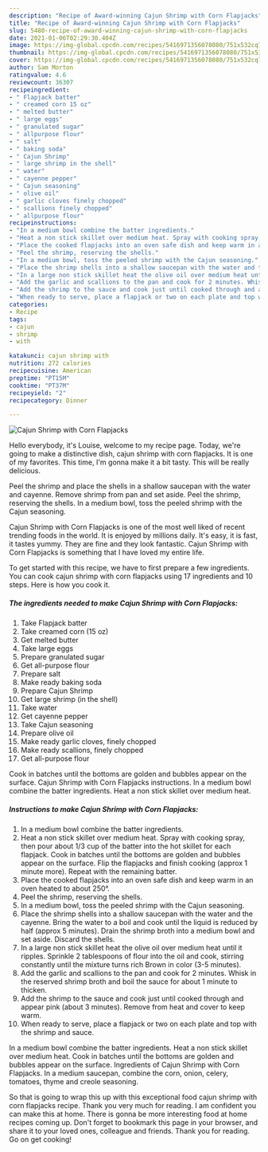 ```yaml
---
description: "Recipe of Award-winning Cajun Shrimp with Corn Flapjacks"
title: "Recipe of Award-winning Cajun Shrimp with Corn Flapjacks"
slug: 5480-recipe-of-award-winning-cajun-shrimp-with-corn-flapjacks
date: 2021-01-06T02:29:30.404Z
image: https://img-global.cpcdn.com/recipes/5416971356078080/751x532cq70/cajun-shrimp-with-corn-flapjacks-recipe-main-photo.jpg
thumbnail: https://img-global.cpcdn.com/recipes/5416971356078080/751x532cq70/cajun-shrimp-with-corn-flapjacks-recipe-main-photo.jpg
cover: https://img-global.cpcdn.com/recipes/5416971356078080/751x532cq70/cajun-shrimp-with-corn-flapjacks-recipe-main-photo.jpg
author: Sam Morton
ratingvalue: 4.6
reviewcount: 36307
recipeingredient:
- " Flapjack batter"
- " creamed corn 15 oz"
- " melted butter"
- " large eggs"
- " granulated sugar"
- " allpurpose flour"
- " salt"
- " baking soda"
- " Cajun Shrimp"
- " large shrimp in the shell"
- " water"
- " cayenne pepper"
- " Cajun seasoning"
- " olive oil"
- " garlic cloves finely chopped"
- " scallions finely chopped"
- " allpurpose flour"
recipeinstructions:
- "In a medium bowl combine the batter ingredients."
- "Heat a non stick skillet over medium heat. Spray with cooking spray, then pour about 1/3 cup of the batter into the hot skillet for each flapjack. Cook in batches until the bottoms are golden and bubbles appear on the surface. Flip the flapjacks and finish cooking (approx 1 minute more). Repeat with the remaining batter."
- "Place the cooked flapjacks into an oven safe dish and keep warm in an oven heated to about 250°."
- "Peel the shrimp, reserving the shells."
- "In a medium bowl, toss the peeled shrimp with the Cajun seasoning."
- "Place the shrimp shells into a shallow saucepan with the water and the cayenne. Bring the water to a boil and cook until the liquid is reduced by half (approx 5 minutes). Drain the shrimp broth into a medium bowl and set aside. Discard the shells."
- "In a large non stick skillet heat the olive oil over medium heat until it ripples. Sprinkle 2 tablespoons of flour into the oil and cook, stirring constantly until the mixture turns rich Brown in color (3-5 minutes)."
- "Add the garlic and scallions to the pan and cook for 2 minutes. Whisk in the reserved shrimp broth and boil the sauce for about 1 minute to thicken."
- "Add the shrimp to the sauce and cook just until cooked through and appear pink (about 3 minutes). Remove from heat and cover to keep warm."
- "When ready to serve, place a flapjack or two on each plate and top with the shrimp and sauce."
categories:
- Recipe
tags:
- cajun
- shrimp
- with

katakunci: cajun shrimp with 
nutrition: 272 calories
recipecuisine: American
preptime: "PT15M"
cooktime: "PT37M"
recipeyield: "2"
recipecategory: Dinner

---
```



![Cajun Shrimp with Corn Flapjacks](https://img-global.cpcdn.com/recipes/5416971356078080/751x532cq70/cajun-shrimp-with-corn-flapjacks-recipe-main-photo.jpg)

Hello everybody, it's Louise, welcome to my recipe page. Today, we're going to make a distinctive dish, cajun shrimp with corn flapjacks. It is one of my favorites. This time, I'm gonna make it a bit tasty. This will be really delicious.

Peel the shrimp and place the shells in a shallow saucepan with the water and cayenne. Remove shrimp from pan and set aside. Peel the shrimp, reserving the shells. In a medium bowl, toss the peeled shrimp with the Cajun seasoning.

Cajun Shrimp with Corn Flapjacks is one of the most well liked of recent trending foods in the world. It is enjoyed by millions daily. It's easy, it is fast, it tastes yummy. They are fine and they look fantastic. Cajun Shrimp with Corn Flapjacks is something that I have loved my entire life.


To get started with this recipe, we have to first prepare a few ingredients. You can cook cajun shrimp with corn flapjacks using 17 ingredients and 10 steps. Here is how you cook it.

<!--inarticleads1-->

##### The ingredients needed to make Cajun Shrimp with Corn Flapjacks:

1. Take  Flapjack batter
1. Take  creamed corn (15 oz)
1. Get  melted butter
1. Take  large eggs
1. Prepare  granulated sugar
1. Get  all-purpose flour
1. Prepare  salt
1. Make ready  baking soda
1. Prepare  Cajun Shrimp
1. Get  large shrimp (in the shell)
1. Take  water
1. Get  cayenne pepper
1. Take  Cajun seasoning
1. Prepare  olive oil
1. Make ready  garlic cloves, finely chopped
1. Make ready  scallions, finely chopped
1. Get  all-purpose flour


Cook in batches until the bottoms are golden and bubbles appear on the surface. Cajun Shrimp with Corn Flapjacks instructions. In a medium bowl combine the batter ingredients. Heat a non stick skillet over medium heat. 

<!--inarticleads2-->

##### Instructions to make Cajun Shrimp with Corn Flapjacks:

1. In a medium bowl combine the batter ingredients.
1. Heat a non stick skillet over medium heat. Spray with cooking spray, then pour about 1/3 cup of the batter into the hot skillet for each flapjack. Cook in batches until the bottoms are golden and bubbles appear on the surface. Flip the flapjacks and finish cooking (approx 1 minute more). Repeat with the remaining batter.
1. Place the cooked flapjacks into an oven safe dish and keep warm in an oven heated to about 250°.
1. Peel the shrimp, reserving the shells.
1. In a medium bowl, toss the peeled shrimp with the Cajun seasoning.
1. Place the shrimp shells into a shallow saucepan with the water and the cayenne. Bring the water to a boil and cook until the liquid is reduced by half (approx 5 minutes). Drain the shrimp broth into a medium bowl and set aside. Discard the shells.
1. In a large non stick skillet heat the olive oil over medium heat until it ripples. Sprinkle 2 tablespoons of flour into the oil and cook, stirring constantly until the mixture turns rich Brown in color (3-5 minutes).
1. Add the garlic and scallions to the pan and cook for 2 minutes. Whisk in the reserved shrimp broth and boil the sauce for about 1 minute to thicken.
1. Add the shrimp to the sauce and cook just until cooked through and appear pink (about 3 minutes). Remove from heat and cover to keep warm.
1. When ready to serve, place a flapjack or two on each plate and top with the shrimp and sauce.


In a medium bowl combine the batter ingredients. Heat a non stick skillet over medium heat. Cook in batches until the bottoms are golden and bubbles appear on the surface. Ingredients of Cajun Shrimp with Corn Flapjacks. In a medium saucepan, combine the corn, onion, celery, tomatoes, thyme and creole seasoning. 

So that is going to wrap this up with this exceptional food cajun shrimp with corn flapjacks recipe. Thank you very much for reading. I am confident you can make this at home. There is gonna be more interesting food at home recipes coming up. Don't forget to bookmark this page in your browser, and share it to your loved ones, colleague and friends. Thank you for reading. Go on get cooking!
